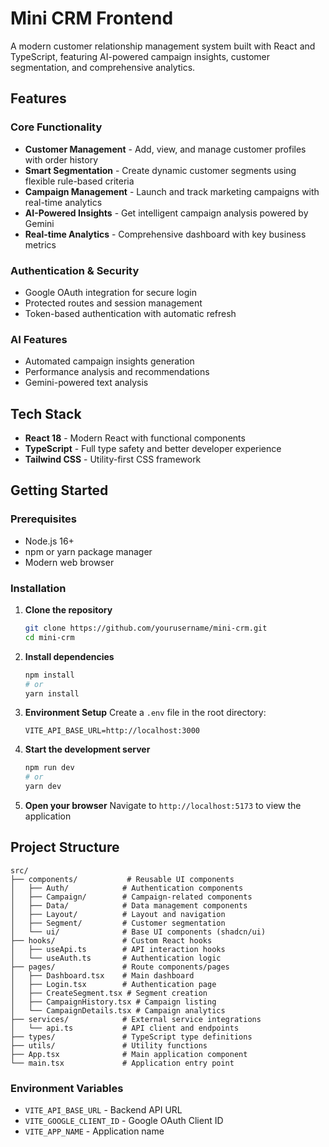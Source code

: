 # Mini CRM Frontend

A modern customer relationship management system built with React and TypeScript, featuring AI-powered campaign insights, customer segmentation, and comprehensive analytics.

## Features

### Core Functionality
- **Customer Management** - Add, view, and manage customer profiles with order history
- **Smart Segmentation** - Create dynamic customer segments using flexible rule-based criteria
- **Campaign Management** - Launch and track marketing campaigns with real-time analytics
- **AI-Powered Insights** - Get intelligent campaign analysis powered by Gemini
- **Real-time Analytics** - Comprehensive dashboard with key business metrics

### Authentication & Security
- Google OAuth integration for secure login
- Protected routes and session management
- Token-based authentication with automatic refresh

### AI Features
- Automated campaign insights generation
- Performance analysis and recommendations
- Gemini-powered text analysis

## Tech Stack

- **React 18** - Modern React with functional components
- **TypeScript** - Full type safety and better developer experience
- **Tailwind CSS** - Utility-first CSS framework

## Getting Started
### Prerequisites
- Node.js 16+ 
- npm or yarn package manager
- Modern web browser

### Installation

1. **Clone the repository**
   ```bash
   git clone https://github.com/yourusername/mini-crm.git
   cd mini-crm
   ```

2. **Install dependencies**
   ```bash
   npm install
   # or
   yarn install
   ```

3. **Environment Setup**
   Create a `.env` file in the root directory:
   ```env
   VITE_API_BASE_URL=http://localhost:3000
   ```

4. **Start the development server**
   ```bash
   npm run dev
   # or
   yarn dev
   ```

5. **Open your browser**
   Navigate to `http://localhost:5173` to view the application

## Project Structure

```
src/
├── components/           # Reusable UI components
│   ├── Auth/            # Authentication components
│   ├── Campaign/        # Campaign-related components
│   ├── Data/            # Data management components
│   ├── Layout/          # Layout and navigation
│   ├── Segment/         # Customer segmentation
│   └── ui/              # Base UI components (shadcn/ui)
├── hooks/               # Custom React hooks
│   ├── useApi.ts        # API interaction hooks
│   └── useAuth.ts       # Authentication logic
├── pages/               # Route components/pages
│   ├── Dashboard.tsx    # Main dashboard
│   ├── Login.tsx        # Authentication page
│   ├── CreateSegment.tsx # Segment creation
│   ├── CampaignHistory.tsx # Campaign listing
│   └── CampaignDetails.tsx # Campaign analytics
├── services/            # External service integrations
│   └── api.ts           # API client and endpoints
├── types/               # TypeScript type definitions
├── utils/               # Utility functions
├── App.tsx              # Main application component
└── main.tsx             # Application entry point
```

### Environment Variables

- `VITE_API_BASE_URL` - Backend API URL
- `VITE_GOOGLE_CLIENT_ID` - Google OAuth Client ID
- `VITE_APP_NAME` - Application name

